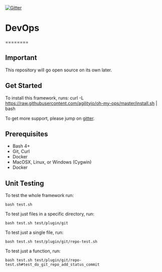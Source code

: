 [![Gitter](https://badges.gitter.im/oh-my-ops/community.svg)](https://gitter.im/oh-my-ops/community?utm_source=badge&utm_medium=badge&utm_campaign=pr-badge)

# DevOps
========

## Important

This repository will go open source on its own later.

## Get Started

To install this framework, runs:
curl -L https://raw.githubusercontent.com/agilityio/oh-my-ops/master/install.sh | bash

To get more support, please jump on [gitter](https://gitter.im/oh-my-ops/community).

## Prerequisites

* Bash 4+
* Git, Curl
* Docker
* MacOSX, Linux, or Windows (Cygwin)
* Docker

## Unit Testing

To test the whole framework run:

```
bash test.sh
```

To test just files in a specific directory, run:

```
bash test.sh test/plugin/git
```

To test just a single file, run:

```
bash test.sh test/plugin/git/repo-test.sh
```

To test just a function, run:

```
bash test.sh test/plugin/git/repo-test.sh#test_do_git_repo_add_status_commit
```
